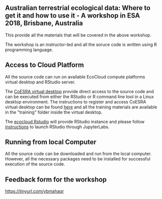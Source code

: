 ## Australian terrestrial ecological data: Where to get it and how to use it - A workshop in ESA 2018, Brisbane, Australia 
This provide all the materials that will be covered in the above workshop.

The workshop is an instructor-led and all the soruce code is written using R programming language.

## Access to Cloud Platform 
All the source code can run on available EcoCloud compute platforms virtual desktop and RStudio server.

The [CoESRA virtual desktop](https://portal.coesra.org.au) provide direct access to the source code and can be executed from either the RStudio or R command line tool in a Linux desktop environment. The instructions to register and access CoESRA virtual desktop can be found [here](https://portal.coesra.org.au/#/faq) and all the training materials are available in the "training" folder inside the virtual desktop.

The [ecocloud Rstudio](https://ecocloud.org.au) will provide RStudio instance and please follow [instructions](https://support.ecocloud.org.au/support/solutions/articles/6000200390-using-rstudio) to launch RStudio through JupyterLabs.

## Running from local Computer
All the source code can be downloaded and run from the local computer. However, all the necessary packages need to be installed for successful execution of the source code.

## Feedback form for the workshop

https://tinyurl.com/ybmahaqr
